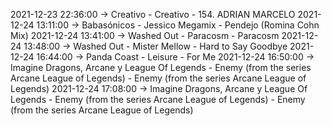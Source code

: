 2021-12-23 22:36:00 -> Creativo - Creativo - 154. ADRIAN MARCELO
2021-12-24 13:11:00 -> Babasónicos - Jessico Megamix - Pendejo (Romina Cohn Mix)
2021-12-24 13:41:00 -> Washed Out - Paracosm - Paracosm
2021-12-24 13:48:00 -> Washed Out - Mister Mellow - Hard to Say Goodbye
2021-12-24 16:44:00 -> Panda Coast - Leisure - For Me
2021-12-24 16:50:00 -> Imagine Dragons, Arcane y League Of Legends - Enemy (from the series Arcane League of Legends) - Enemy (from the series Arcane League of Legends)
2021-12-24 17:08:00 -> Imagine Dragons, Arcane y League Of Legends - Enemy (from the series Arcane League of Legends) - Enemy (from the series Arcane League of Legends)
